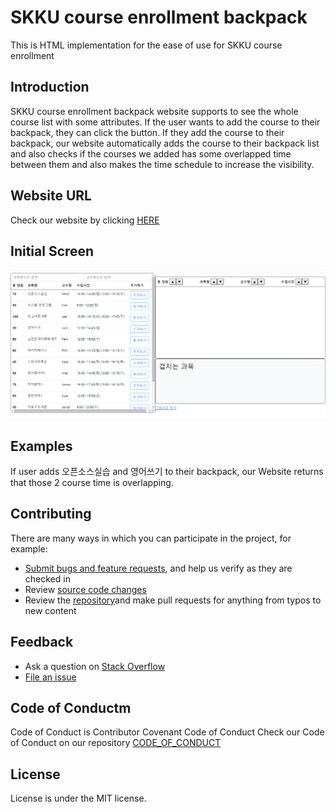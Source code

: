 # SKKU course enrollment backpack
This is HTML implementation for the ease of use for SKKU course enrollment

## Introduction
SKKU course enrollment backpack website supports to see the whole course list with some attributes. If the user wants to add the course to their backpack, they can click the button. If they add the course to their backpack, our website automatically adds the course to their backpack list and also checks if the courses we added has some overlapped time between them and also makes the time schedule to increase the visibility.

## Website URL
Check our website by clicking [HERE](https://steve30572.github.io/SKKU_TIMETABLE/)

## Initial Screen
<p align="center">
  <img alt="Website inital screen" src="Initial Screen.PNG">
</p>

## Examples
If user adds 오픈소스실습 and 영어쓰기 to their backpack, our Website returns that those 2 course time is overlapping.

## Contributing

There are many ways in which you can participate in the project, for example:

* [Submit bugs and feature requests](https://github.com/steve30572/SKKU_TIMETABLE/issues), and help us verify as they are checked in
* Review [source code changes](https://github.com/steve30572/SKKU_TIMETABLE)
* Review the [repository](https://github.com/steve30572/SKKU_TIMETABLE)and make pull requests for anything from typos to new content


## Feedback
* Ask a question on [Stack Overflow](https://stackoverflow.com)
* [File an issue](https://github.com/steve30572/SKKU_TIMETABLE/issues)

## Code of Conductm
Code of Conduct is Contributor Covenant Code of Conduct
Check our Code of Conduct on our repository [CODE_OF_CONDUCT](https://github.com/steve30572/SKKU_TIMETABLE/blob/master/CODE_OF_CONDUCT.md)


## License
License is under the MIT license.